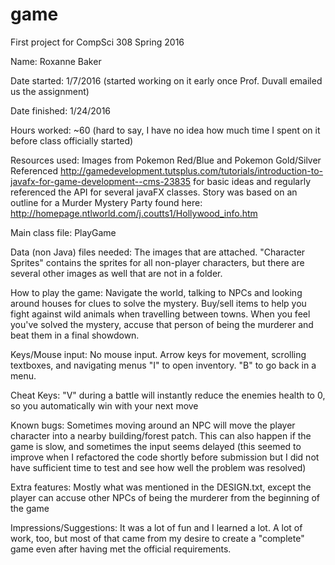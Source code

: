# game
First project for CompSci 308 Spring 2016

Name: Roxanne Baker

Date started: 1/7/2016 (started working on it early once Prof. Duvall emailed us the assignment)

Date finished: 1/24/2016

Hours worked: ~60 (hard to say, I have no idea how much time I spent on it before class officially started)

Resources used: Images from Pokemon Red/Blue and Pokemon Gold/Silver
Referenced http://gamedevelopment.tutsplus.com/tutorials/introduction-to-javafx-for-game-development--cms-23835
for basic ideas and regularly referenced the API for several javaFX classes.
Story was based on an outline for a Murder Mystery Party found here: http://homepage.ntlworld.com/j.coutts1/Hollywood_info.htm

Main class file: PlayGame

Data (non Java) files needed: The images that are attached.  "Character Sprites" contains the sprites for all non-player characters, but there are several other images as well that are not in a folder.

How to play the game:  Navigate the world, talking to NPCs and looking around houses for clues to solve the mystery.  Buy/sell items to help you fight against wild animals when travelling between towns.  When you feel you've solved the mystery, accuse that person of being the murderer and beat them in a final showdown.

Keys/Mouse input: No mouse input.  Arrow keys for movement, scrolling textboxes, and navigating menus
"I" to open inventory.
"B" to go back in a menu.

Cheat Keys: "V" during a battle will instantly reduce the enemies health to 0, so you automatically win with your next move

Known bugs: Sometimes moving around an NPC will move the player character into a nearby building/forest patch.
This can also happen if the game is slow, and sometimes the input seems delayed (this seemed to improve when I refactored the code shortly before submission but I did not have sufficient time to test and see how well the problem was resolved)

Extra features: Mostly what was mentioned in the DESIGN.txt, except the player can accuse other NPCs of being the murderer from the beginning of the game

Impressions/Suggestions:  It was a lot of fun and I learned a lot.  A lot of work, too, but most of that came from my desire to create a "complete" game even after having met the official requirements.
